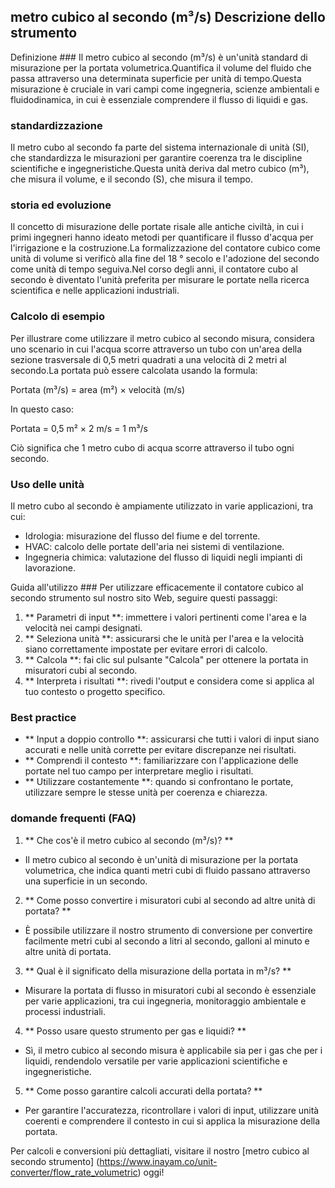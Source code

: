 ## metro cubico al secondo (m³/s) Descrizione dello strumento

Definizione ###
Il metro cubico al secondo (m³/s) è un'unità standard di misurazione per la portata volumetrica.Quantifica il volume del fluido che passa attraverso una determinata superficie per unità di tempo.Questa misurazione è cruciale in vari campi come ingegneria, scienze ambientali e fluidodinamica, in cui è essenziale comprendere il flusso di liquidi e gas.

### standardizzazione
Il metro cubo al secondo fa parte del sistema internazionale di unità (SI), che standardizza le misurazioni per garantire coerenza tra le discipline scientifiche e ingegneristiche.Questa unità deriva dal metro cubico (m³), che misura il volume, e il secondo (S), che misura il tempo.

### storia ed evoluzione
Il concetto di misurazione delle portate risale alle antiche civiltà, in cui i primi ingegneri hanno ideato metodi per quantificare il flusso d'acqua per l'irrigazione e la costruzione.La formalizzazione del contatore cubico come unità di volume si verificò alla fine del 18 ° secolo e l'adozione del secondo come unità di tempo seguiva.Nel corso degli anni, il contatore cubo al secondo è diventato l'unità preferita per misurare le portate nella ricerca scientifica e nelle applicazioni industriali.

### Calcolo di esempio
Per illustrare come utilizzare il metro cubico al secondo misura, considera uno scenario in cui l'acqua scorre attraverso un tubo con un'area della sezione trasversale di 0,5 metri quadrati a una velocità di 2 metri al secondo.La portata può essere calcolata usando la formula:

Portata (m³/s) = area (m²) × velocità (m/s)

In questo caso:

Portata = 0,5 m² × 2 m/s = 1 m³/s

Ciò significa che 1 metro cubo di acqua scorre attraverso il tubo ogni secondo.

### Uso delle unità
Il metro cubo al secondo è ampiamente utilizzato in varie applicazioni, tra cui:
- Idrologia: misurazione del flusso del fiume e del torrente.
- HVAC: calcolo delle portate dell'aria nei sistemi di ventilazione.
- Ingegneria chimica: valutazione del flusso di liquidi negli impianti di lavorazione.

Guida all'utilizzo ###
Per utilizzare efficacemente il contatore cubico al secondo strumento sul nostro sito Web, seguire questi passaggi:
1. ** Parametri di input **: immettere i valori pertinenti come l'area e la velocità nei campi designati.
2. ** Seleziona unità **: assicurarsi che le unità per l'area e la velocità siano correttamente impostate per evitare errori di calcolo.
3. ** Calcola **: fai clic sul pulsante "Calcola" per ottenere la portata in misuratori cubi al secondo.
4. ** Interpreta i risultati **: rivedi l'output e considera come si applica al tuo contesto o progetto specifico.

### Best practice
- ** Input a doppio controllo **: assicurarsi che tutti i valori di input siano accurati e nelle unità corrette per evitare discrepanze nei risultati.
- ** Comprendi il contesto **: familiarizzare con l'applicazione delle portate nel tuo campo per interpretare meglio i risultati.
- ** Utilizzare costantemente **: quando si confrontano le portate, utilizzare sempre le stesse unità per coerenza e chiarezza.

### domande frequenti (FAQ)

1. ** Che cos'è il metro cubico al secondo (m³/s)? **
- Il metro cubico al secondo è un'unità di misurazione per la portata volumetrica, che indica quanti metri cubi di fluido passano attraverso una superficie in un secondo.

2. ** Come posso convertire i misuratori cubi al secondo ad altre unità di portata? **
- È possibile utilizzare il nostro strumento di conversione per convertire facilmente metri cubi al secondo a litri al secondo, galloni al minuto e altre unità di portata.

3. ** Qual è il significato della misurazione della portata in m³/s? **
- Misurare la portata di flusso in misuratori cubi al secondo è essenziale per varie applicazioni, tra cui ingegneria, monitoraggio ambientale e processi industriali.

4. ** Posso usare questo strumento per gas e liquidi? **
- Sì, il metro cubico al secondo misura è applicabile sia per i gas che per i liquidi, rendendolo versatile per varie applicazioni scientifiche e ingegneristiche.

5. ** Come posso garantire calcoli accurati della portata? **
- Per garantire l'accuratezza, ricontrollare i valori di input, utilizzare unità coerenti e comprendere il contesto in cui si applica la misurazione della portata.

Per calcoli e conversioni più dettagliati, visitare il nostro [metro cubico al secondo strumento] (https://www.inayam.co/unit-converter/flow_rate_volumetric) oggi!